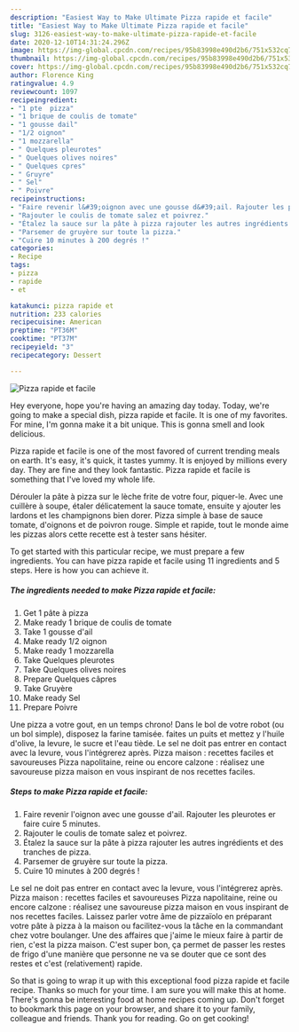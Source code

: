 ```yaml
---
description: "Easiest Way to Make Ultimate Pizza rapide et facile"
title: "Easiest Way to Make Ultimate Pizza rapide et facile"
slug: 3126-easiest-way-to-make-ultimate-pizza-rapide-et-facile
date: 2020-12-10T14:31:24.296Z
image: https://img-global.cpcdn.com/recipes/95b83998e490d2b6/751x532cq70/pizza-rapide-et-facile-photo-principale-de-la-recette.jpg
thumbnail: https://img-global.cpcdn.com/recipes/95b83998e490d2b6/751x532cq70/pizza-rapide-et-facile-photo-principale-de-la-recette.jpg
cover: https://img-global.cpcdn.com/recipes/95b83998e490d2b6/751x532cq70/pizza-rapide-et-facile-photo-principale-de-la-recette.jpg
author: Florence King
ratingvalue: 4.9
reviewcount: 1097
recipeingredient:
- "1 pte  pizza"
- "1 brique de coulis de tomate"
- "1 gousse dail"
- "1/2 oignon"
- "1 mozzarella"
- " Quelques pleurotes"
- " Quelques olives noires"
- " Quelques cpres"
- " Gruyre"
- " Sel"
- " Poivre"
recipeinstructions:
- "Faire revenir l&#39;oignon avec une gousse d&#39;ail. Rajouter les pleurotes er faire cuire 5 minutes."
- "Rajouter le coulis de tomate salez et poivrez."
- "Étalez la sauce sur la pâte à pizza rajouter les autres ingrédients et des tranches de pizza."
- "Parsemer de gruyère sur toute la pizza."
- "Cuire 10 minutes à 200 degrés !"
categories:
- Recipe
tags:
- pizza
- rapide
- et

katakunci: pizza rapide et 
nutrition: 233 calories
recipecuisine: American
preptime: "PT36M"
cooktime: "PT37M"
recipeyield: "3"
recipecategory: Dessert

---
```



![Pizza rapide et facile](https://img-global.cpcdn.com/recipes/95b83998e490d2b6/751x532cq70/pizza-rapide-et-facile-photo-principale-de-la-recette.jpg)

Hey everyone, hope you're having an amazing day today. Today, we're going to make a special dish, pizza rapide et facile. It is one of my favorites. For mine, I'm gonna make it a bit unique. This is gonna smell and look delicious.

Pizza rapide et facile is one of the most favored of current trending meals on earth. It's easy, it's quick, it tastes yummy. It is enjoyed by millions every day. They are fine and they look fantastic. Pizza rapide et facile is something that I've loved my whole life.

Dérouler la pâte à pizza sur le lèche frite de votre four, piquer-le. Avec une cuillère à soupe, étaler délicatement la sauce tomate, ensuite y ajouter les lardons et les champignons bien dorer. Pizza simple à base de sauce tomate, d&#39;oignons et de poivron rouge. Simple et rapide, tout le monde aime les pizzas alors cette recette est à tester sans hésiter.


To get started with this particular recipe, we must prepare a few ingredients. You can have pizza rapide et facile using 11 ingredients and 5 steps. Here is how you can achieve it.

<!--inarticleads1-->

##### The ingredients needed to make Pizza rapide et facile:

1. Get 1 pâte à pizza
1. Make ready 1 brique de coulis de tomate
1. Take 1 gousse d&#39;ail
1. Make ready 1/2 oignon
1. Make ready 1 mozzarella
1. Take  Quelques pleurotes
1. Take  Quelques olives noires
1. Prepare  Quelques câpres
1. Take  Gruyère
1. Make ready  Sel
1. Prepare  Poivre


Une pizza a votre gout, en un temps chrono! Dans le bol de votre robot (ou un bol simple), disposez la farine tamisée. faites un puits et mettez y l&#39;huile d&#39;olive, la levure, le sucre et l&#39;eau tiède. Le sel ne doit pas entrer en contact avec la levure, vous l&#39;intégrerez après. Pizza maison : recettes faciles et savoureuses Pizza napolitaine, reine ou encore calzone : réalisez une savoureuse pizza maison en vous inspirant de nos recettes faciles. 

<!--inarticleads2-->

##### Steps to make Pizza rapide et facile:

1. Faire revenir l&#39;oignon avec une gousse d&#39;ail. Rajouter les pleurotes er faire cuire 5 minutes.
1. Rajouter le coulis de tomate salez et poivrez.
1. Étalez la sauce sur la pâte à pizza rajouter les autres ingrédients et des tranches de pizza.
1. Parsemer de gruyère sur toute la pizza.
1. Cuire 10 minutes à 200 degrés !


Le sel ne doit pas entrer en contact avec la levure, vous l&#39;intégrerez après. Pizza maison : recettes faciles et savoureuses Pizza napolitaine, reine ou encore calzone : réalisez une savoureuse pizza maison en vous inspirant de nos recettes faciles. Laissez parler votre âme de pizzaïolo en préparant votre pâte à pizza à la maison ou facilitez-vous la tâche en la commandant chez votre boulanger. Une des affaires que j&#39;aime le mieux faire à partir de rien, c&#39;est la pizza maison. C&#39;est super bon, ça permet de passer les restes de frigo d&#39;une manière que personne ne va se douter que ce sont des restes et c&#39;est (relativement) rapide. 

So that is going to wrap it up with this exceptional food pizza rapide et facile recipe. Thanks so much for your time. I am sure you will make this at home. There's gonna be interesting food at home recipes coming up. Don't forget to bookmark this page on your browser, and share it to your family, colleague and friends. Thank you for reading. Go on get cooking!
